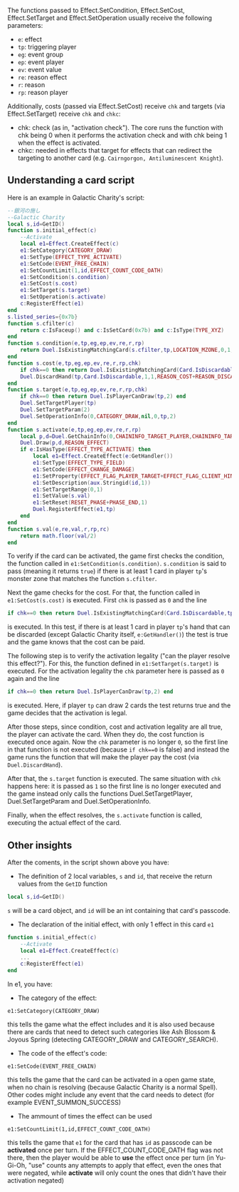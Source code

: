 The functions passed to Effect.SetCondition, Effect.SetCost, Effect.SetTarget and Effect.SetOperation usually receive the following parameters:
- `e`: effect
- `tp`: triggering player
- `eg`: event group
- `ep`: event player
- `ev`: event value
- `re`: reason effect
- `r`: reason
- `rp`: reason player

Additionally, costs (passed via Effect.SetCost) receive `chk` and targets (via Effect.SetTarget) receive `chk` and `chkc`:
- chk: check (as in, "activation check"). The core runs the function with chk being 0 when it performs the activation check and with chk being 1 when the effect is activated.
- chkc: needed in effects that target for effects that can redirect the targeting to another card (e.g. `Cairngorgon, Antiluminescent Knight`).


## Understanding a card script
Here is an example in Galactic Charity's script:
```lua
--銀河の施し
--Galactic Charity
local s,id=GetID()
function s.initial_effect(c)
	--Activate
	local e1=Effect.CreateEffect(c)
	e1:SetCategory(CATEGORY_DRAW)
	e1:SetType(EFFECT_TYPE_ACTIVATE)
	e1:SetCode(EVENT_FREE_CHAIN)
	e1:SetCountLimit(1,id,EFFECT_COUNT_CODE_OATH)
	e1:SetCondition(s.condition)
	e1:SetCost(s.cost)
	e1:SetTarget(s.target)
	e1:SetOperation(s.activate)
	c:RegisterEffect(e1)
end
s.listed_series={0x7b}
function s.cfilter(c)
	return c:IsFaceup() and c:IsSetCard(0x7b) and c:IsType(TYPE_XYZ)
end
function s.condition(e,tp,eg,ep,ev,re,r,rp)
	return Duel.IsExistingMatchingCard(s.cfilter,tp,LOCATION_MZONE,0,1,nil)
end
function s.cost(e,tp,eg,ep,ev,re,r,rp,chk)
	if chk==0 then return Duel.IsExistingMatchingCard(Card.IsDiscardable,tp,LOCATION_HAND,0,1,e:GetHandler()) end
	Duel.DiscardHand(tp,Card.IsDiscardable,1,1,REASON_COST+REASON_DISCARD,nil)
end
function s.target(e,tp,eg,ep,ev,re,r,rp,chk)
	if chk==0 then return Duel.IsPlayerCanDraw(tp,2) end
	Duel.SetTargetPlayer(tp)
	Duel.SetTargetParam(2)
	Duel.SetOperationInfo(0,CATEGORY_DRAW,nil,0,tp,2)
end
function s.activate(e,tp,eg,ep,ev,re,r,rp)
	local p,d=Duel.GetChainInfo(0,CHAININFO_TARGET_PLAYER,CHAININFO_TARGET_PARAM)
	Duel.Draw(p,d,REASON_EFFECT)
	if e:IsHasType(EFFECT_TYPE_ACTIVATE) then
		local e1=Effect.CreateEffect(e:GetHandler())
		e1:SetType(EFFECT_TYPE_FIELD)
		e1:SetCode(EFFECT_CHANGE_DAMAGE)
		e1:SetProperty(EFFECT_FLAG_PLAYER_TARGET+EFFECT_FLAG_CLIENT_HINT)
		e1:SetDescription(aux.Stringid(id,1))
		e1:SetTargetRange(0,1)
		e1:SetValue(s.val)
		e1:SetReset(RESET_PHASE+PHASE_END,1)
		Duel.RegisterEffect(e1,tp)
	end
end
function s.val(e,re,val,r,rp,rc)
	return math.floor(val/2)
end

```
To verify if the card can be activated, the game first checks the condition, the function called in `e1:SetCondition(s.condition)`.
`s.condition` is said to pass (meaning it returns `true`) if there is at least 1 card in player `tp`'s monster zone that matches the function `s.cfilter`.

Next the game checks for the cost. For that, the function called in `e1:SetCost(s.cost)` is executed. First `chk` is passed as `0` and the line
```lua
if chk==0 then return Duel.IsExistingMatchingCard(Card.IsDiscardable,tp,LOCATION_HAND,0,1,e:GetHandler()) end
```
is executed. In this test, if there is at least 1 card in player `tp`'s hand that can be discarded (except Galactic Charity itself, `e:GetHandler()`) the test is true and the game knows that the cost can be paid.

The following step is to verify the activation legality ("can the player resolve this effect?"). For this, the function defined in `e1:SetTarget(s.target)` is executed. For the activation legality the `chk` parameter here is passed as `0` again and the line
```lua
if chk==0 then return Duel.IsPlayerCanDraw(tp,2) end
```
is executed. Here, if player `tp` can draw 2 cards the test returns true and the game decides that the activation is legal.

After those steps, since condition, cost and activation legality are all true, the player can activate the card. When they do, the cost function is executed once again. Now the `chk` parameter is no longer `0`, so the first line in that function is not executed (because `if chk==0` is false) and instead the game runs the function that will make the player pay the cost (via `Duel.DiscardHand`).

After that, the `s.target` function is executed. The same situation with `chk` happens here: it is passed as `1` so the first line is no longer executed and the game instead only calls the functions Duel.SetTargetPlayer, Duel.SetTargetParam and Duel.SetOperationInfo.

Finally, when the effect resolves, the `s.activate` function is called, executing the actual effect of the card.

## Other insights
After the coments, in the script shown above you have:
- The definition of 2 local variables, `s` and `id`, that receive the return values from the `GetID` function
```lua
local s,id=GetID()
```
`s` will be a card object, and `id` will be an int containing that card's passcode.

- The declaration of the initial effect, with only 1 effect in this card `e1`
```lua
function s.initial_effect(c)
	--Activate
	local e1=Effect.CreateEffect(c)
	...
	c:RegisterEffect(e1)
end
```

In e1, you have:

- The category of the effect:
```
e1:SetCategory(CATEGORY_DRAW)
```
this tells the game what the effect includes and it is also used because there are cards that need to detect such categories like Ash Blossom & Joyous Spring (detecting CATEGORY_DRAW and CATEGORY_SEARCH).
- The code of the effect's code:
```
e1:SetCode(EVENT_FREE_CHAIN)
```
this tells the game that the card can be activated in a open game state, when no chain is resolving (because Galactic Charity is a normal Spell). Other codes might include any event that the card needs to detect (for example EVENT_SUMMON_SUCCESS)
- The ammount of times the effect can be used
```
e1:SetCountLimit(1,id,EFFECT_COUNT_CODE_OATH)
```
this tells the game that `e1` for the card that has `id` as passcode can be **activated** once per turn. If the EFFECT_COUNT_CODE_OATH flag was not there, then the player would be able to **use** the effect once per turn (in Yu-Gi-Oh, "use" counts any attempts to apply that effect, even the ones that were negated, while **activate** will only count the ones that didn't have their activation negated)
